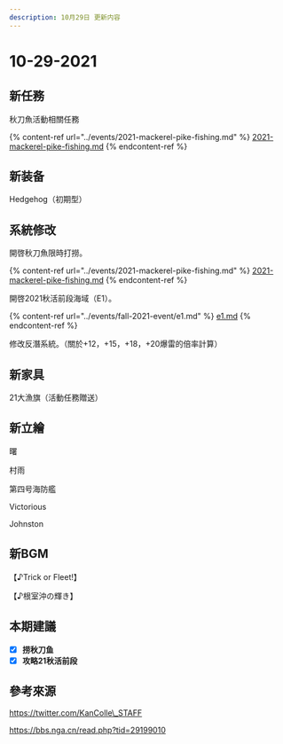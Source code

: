 ```yaml
---
description: 10月29日 更新内容
---
```


# 10-29-2021

## 新任務

秋刀魚活動相關任務

{% content-ref url="../events/2021-mackerel-pike-fishing.md" %}
[2021-mackerel-pike-fishing.md](../events/2021-mackerel-pike-fishing.md)
{% endcontent-ref %}

## 新装备

Hedgehog（初期型）

## 系統修改

開啓秋刀魚限時打撈。

{% content-ref url="../events/2021-mackerel-pike-fishing.md" %}
[2021-mackerel-pike-fishing.md](../events/2021-mackerel-pike-fishing.md)
{% endcontent-ref %}

開啓2021秋活前段海域（E1）。

{% content-ref url="../events/fall-2021-event/e1.md" %}
[e1.md](../events/fall-2021-event/e1.md)
{% endcontent-ref %}

修改反潛系統。（關於+12，+15，+18，+20爆雷的倍率計算）

## 新家具

21大漁旗（活動任務贈送）

## 新立繪

曙&#x20;

村雨&#x20;

第四号海防艦&#x20;

Victorious&#x20;

Johnston

## 新BGM

【♪Trick or Fleet!】

【♪根室沖の輝き】

## 本期建議

* [x] **捞秋刀鱼**
* [x] **攻略21秋活前段**

## 參考來源

https://twitter.com/KanColle\_STAFF

https://bbs.nga.cn/read.php?tid=29199010
